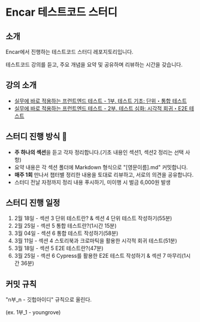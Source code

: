 # Encar 테스트코드 스터디

## 소개
Encar에서 진행하는 테스트코드 스터디 레포지토리입니다.

테스트코드 강의를 듣고, 주요 개념을 요약 및 공유하며 리뷰하는 시간을 갖습니다.

## 강의 소개
- [실무에 바로 적용하는 프런트엔드 테스트 - 1부. 테스트 기초: 단위・통합 테스트](https://inf.run/rVcLN)
- [실무에 바로 적용하는 프런트엔드 테스트 - 2부. 테스트 심화: 시각적 회귀・E2E 테스트](https://inf.run/zwz4W)

## 스터디 진행 방식 📝
- **주 하나의 섹션**을 듣고 각자 정리합니다.(기초 내용인 섹션1, 섹션2 정리는 선택 사항)
- 요약 내용은 각 섹션 폴더에 Markdown 형식으로 "[영문이름].md" 커밋합니다.
- **매주 1회** 만나서 챕터별 정리한 내용을 토대로 리뷰하고, 서로의 의견을 공유합니다.
- 스터디 전날 자정까지 정리 내용 푸시하기, 미이행 시 벌금 6,000원 발생

## 스터디 진행 일정
1. 2월 18일 - 섹션 3 단위 테스트란? & 섹션 4 단위 테스트 작성하기(55분)
2. 2월 25일 - 섹션 5 통합 테스트란?(1시간 15분)
3. 3월 04일 - 섹션 6 통합 테스트 작성하기(58분)
4. 3월 11일 - 섹션 4 스토리북과 크로마틱을 활용한 시각적 회귀 테스트(51분)
5. 3월 18일 - 섹션 5 E2E 테스트란?(47분)
6. 3월 25일 - 섹션 6 Cypress를 활용한 E2E 테스트 작성하기 & 섹션 7 마무리(1시간 36분)


## 커밋 규칙
"n부_n - 깃헙아이디" 규칙으로 올린다.

(ex. 1부_1 - youngrove)
